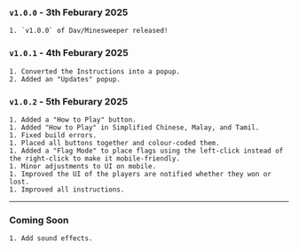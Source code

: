 ### `v1.0.0` - 3th Feburary 2025

    1. `v1.0.0` of Dav/Minesweeper released!

### `v1.0.1` - 4th Feburary 2025

    1. Converted the Instructions into a popup.
    2. Added an "Updates" popup.

### `v1.0.2` - 5th Feburary 2025

    1. Added a "How to Play" button.
    1. Added "How to Play" in Simplified Chinese, Malay, and Tamil.
    1. Fixed build errors.
    1. Placed all buttons together and colour-coded them.
    1. Added a "Flag Mode" to place flags using the left-click instead of the right-click to make it mobile-friendly.
    1. Minor adjustments to UI on mobile.
    1. Improved the UI of the players are notified whether they won or lost.
    1. Improved all instructions.

---

### Coming Soon

    1. Add sound effects.
